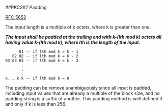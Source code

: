 ##PKCS#7 Padding

[RFC 5652](http://tools.ietf.org/html/rfc5652#section-6.3)

The input length is a multiple of k octets, where k is greater than one.

___The input shall be padded at the trailing end with k-(lth mod k) octets all having value k-(lth mod k), where lth is the length of the input.___

          01 -- if lth mod k = k - 1
       02 02 -- if lth mod k = k - 2
    03 03 03 -- if lth mod k = k - 3
           .
           .
           .
    k... k k -- if lth mod k = 0


The padding can be remove unambiguously since all input is padded, including input values that are already a multiple of the block size, and no padding string is a suffix of another. This padding method is well defined if and only if k is less than 256.






